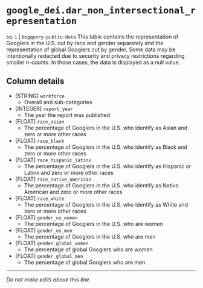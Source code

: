 # `google_dei.dar_non_intersectional_representation`
`bq-1` | `bigquery-public-data`
This table contains the representation of Googlers in the U.S. cut by race and gender separately and the representation of global Googlers cut by gender. Some data may be intentionally redacted due to security and privacy restrictions regarding smaller n-counts. In those cases, the data is displayed as a null value.

## Column details
* [STRING]    `workforce`
  - Overall and sub-categories
* [INTEGER]   `report_year`
  - The year the report was published
* [FLOAT]     `race_asian`
  - The percentage of Googlers in the U.S. who identify as Asian and zero or more other races
* [FLOAT]     `race_black`
  - The percentage of Googlers in the U.S. who identify as Black and zero or more other races
* [FLOAT]     `race_hispanic_latinx`
  - The percentage of Googlers in the U.S. who identify as Hispanic or Latinx and zero or more other races
* [FLOAT]     `race_native_american`
  - The percentage of Googlers in the U.S. who identify as Native American and zero or more other races
* [FLOAT]     `race_white`
  - The percentage of Googlers in the U.S. who identify as White and zero or more other races
* [FLOAT]     `gender_us_women`
  - The percentage of Googlers in the U.S. who are women
* [FLOAT]     `gender_us_men`
  - The percentage of Googlers in the U.S. who are men
* [FLOAT]     `gender_global_women`
  - The percentage of global Googlers who are women
* [FLOAT]     `gender_global_men`
  - The percentage of global Googlers who are men

-------------------------------------------------------------------------------
*Do not make edits above this line.*
